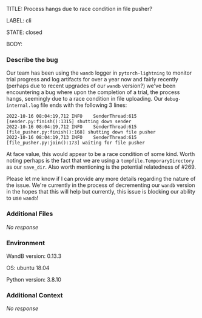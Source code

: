 TITLE:
Process hangs due to race condition in file pusher?

LABEL:
cli

STATE:
closed

BODY:
### Describe the bug

Our team has been using the `wandb` logger in `pytorch-lightning` to monitor trial progress and log artifacts for over a year now and fairly recently (perhaps due to recent upgrades of our `wandb` version?) we've been encountering a bug where upon the completion of a trial, the process hangs, seemingly due to a race condition in file uploading. Our `debug-internal.log` file ends with the following 3 lines: 
```
2022-10-16 08:04:19,712 INFO    SenderThread:615 [sender.py:finish():1315] shutting down sender
2022-10-16 08:04:19,712 INFO    SenderThread:615 [file_pusher.py:finish():168] shutting down file pusher
2022-10-16 08:04:19,713 INFO    SenderThread:615 [file_pusher.py:join():173] waiting for file pusher
```
At face value, this would appear to be a race condition of some kind. Worth noting perhaps is the fact that we are using a `tempfile.TemporaryDirectory` as our `save_dir`. Also worth mentioning is the potential relatedness of #269.

Please let me know if I can provide any more details regarding the nature of the issue. We're currently in the process of decrementing our `wandb` version in the hopes that this will help but currently, this issue is blocking our ability to use `wandb`!

### Additional Files

_No response_

### Environment

WandB version: 0.13.3

OS: ubuntu 18.04

Python version: 3.8.10


### Additional Context

_No response_


